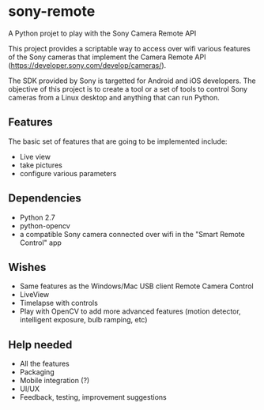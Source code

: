 # sony-remote
A Python projet to play with the Sony Camera Remote API

This project provides a scriptable way to access over wifi various features of the Sony cameras that
implement the Camera Remote API (https://developer.sony.com/develop/cameras/).

The SDK provided by Sony is targetted for Android and iOS developers.
The objective of this project is to create a tool or a set of tools to control
Sony cameras from a Linux desktop and anything that can run Python.

## Features
The basic set of features that are going to be implemented include:
* Live view
* take pictures
* configure various parameters

## Dependencies
* Python 2.7
* python-opencv
* a compatible Sony camera connected over wifi in the "Smart Remote Control" app

## Wishes
* Same features as the Windows/Mac USB client Remote Camera Control
* LiveView
* Timelapse with controls
* Play with OpenCV to add more advanced features  (motion detector, intelligent exposure, bulb ramping, etc)

## Help needed
* All the features
* Packaging
* Mobile integration (?)
* UI/UX
* Feedback, testing, improvement suggestions
